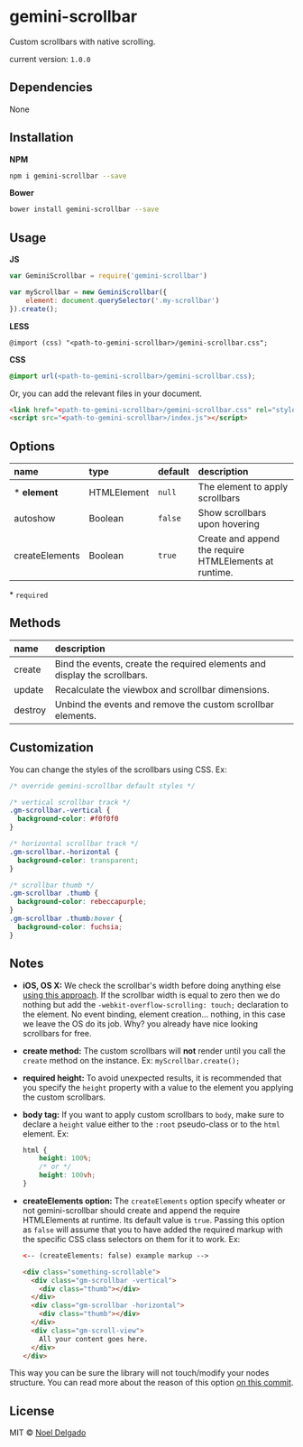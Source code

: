 # gemini-scrollbar

Custom scrollbars with native scrolling.

current version: `1.0.0`

## Dependencies
None

## Installation

**NPM**
```sh
npm i gemini-scrollbar --save
```

**Bower**
```sh
bower install gemini-scrollbar --save
```

## Usage

**JS**
```js
var GeminiScrollbar = require('gemini-scrollbar')

var myScrollbar = new GeminiScrollbar({
    element: document.querySelector('.my-scrollbar')
}).create();
```

**LESS**
```less
@import (css) "<path-to-gemini-scrollbar>/gemini-scrollbar.css";
```

**CSS**
```css
@import url(<path-to-gemini-scrollbar>/gemini-scrollbar.css);
```
Or, you can add the relevant files in your document.
```html
<link href="<path-to-gemini-scrollbar>/gemini-scrollbar.css" rel="stylesheet">
<script src="<path-to-gemini-scrollbar>/index.js"></script>
```

## Options

name | type | default | description
:--- | :--- | :--- | :---
* **element** | HTMLElement | `null` | The element to apply scrollbars
autoshow | Boolean | `false` | Show scrollbars upon hovering
createElements | Boolean | `true` | Create and append the require HTMLElements at runtime.

\* `required`

## Methods

name | description
:--- | :---
create | Bind the events, create the required elements and display the scrollbars.
update | Recalculate the viewbox and scrollbar dimensions.
destroy | Unbind the events and remove the custom scrollbar elements.

## Customization

You can change the styles of the scrollbars using CSS. Ex:

```css
/* override gemini-scrollbar default styles */

/* vertical scrollbar track */
.gm-scrollbar.-vertical {
  background-color: #f0f0f0
}

/* horizontal scrollbar track */
.gm-scrollbar.-horizontal {
  background-color: transparent;
}

/* scrollbar thumb */
.gm-scrollbar .thumb {
  background-color: rebeccapurple;
}
.gm-scrollbar .thumb:hover {
  background-color: fuchsia;
}
```

## Notes

- **iOS, OS X:** We check the scrollbar's width before doing anything else [using this approach](http://stackoverflow.com/questions/13382516/getting-scroll-bar-width-using-javascript#answer-13382873). If the scrollbar width is equal to zero then we do nothing but add the `-webkit-overflow-scrolling: touch;` declaration to the element. No event binding, element creation... nothing, in this case we leave the OS do its job. Why? you already have nice looking scrollbars for free.
- **create method:** The custom scrollbars will **not** render until you call the `create` method on the instance. Ex: `myScrollbar.create();`
- **required height:** To avoid unexpected results, it is recommended that you specify the `height` property with a value to the element you applying the custom scrollbars. 
- **body tag:** If you want to apply custom scrollbars to `body`, make sure to declare a `height` value either to the `:root` pseudo-class or to the `html` element. Ex:
	
	```css
	html {
		height: 100%; 
		/* or */ 
		height: 100vh;
	}
	```
- **createElements option:** The `createElements` option specify wheater or not gemini-scrollbar should create and append the require HTMLElements at runtime. Its default value is `true`. Passing this option as `false` will assume that you to have added the required markup with the specific CSS class selectors on them for it to work. Ex:

	```html
	<-- (createElements: false) example markup -->

	<div class="something-scrollable">
	  <div class="gm-scrollbar -vertical">
	    <div class="thumb"></div>
	  </div>
	  <div class="gm-scrollbar -horizontal">
	    <div class="thumb"></div>
	  </div>
	  <div class="gm-scroll-view">
	    All your content goes here.
	  </div>
	</div>
	```
This way you can be sure the library will not touch/modify your nodes structure. You can read more about the reason of this option [on this commit](https://github.com/noeldelgado/gemini-scrollbar/commit/2bb73c82f9d1588fb267fba08518adfe1170885c).

## License
MIT © [Noel Delgado](http://pixelia.me/)